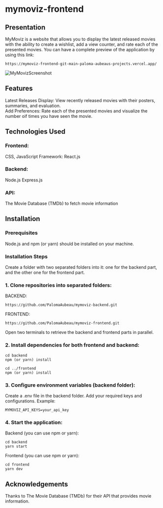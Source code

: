 # mymoviz-frontend
## Presentation
MyMoviz is a website that allows you to display the latest released movies with the ability to create a wishlist, add a view counter, and rate each of the presented movies.
You can have a complete preview of the application by using this link:
```
https://mymoviz-frontend-git-main-paloma-aubeaus-projects.vercel.app/
```
![MyMovizScreenshot](https://github.com/PalomaAubeau/mymoviz-backend/assets/154338327/4fd7e968-f490-4020-b873-208cab997f8f)

## Features
Latest Releases Display: View recently released movies with their posters, summaries, and evaluation.\
Add Preferences: Rate each of the presented movies and visualize the number oif times you have seen the movie.

## Technologies Used
### Frontend:
CSS, JavaScript
Framework: React.js

### Backend:
Node.js
Express.js

### API:
The Movie Database (TMDb) to fetch movie information


## Installation
### Prerequisites
Node.js and npm (or yarn) should be installed on your machine.

### Installation Steps
Create a folder with two separated folders into it: one for the backend part, and the other one for the frontend part.
### 1. Clone repositories into  separated folders:

BACKEND:
```
https://github.com/PalomaAubeau/mymoviz-backend.git
```
FRONTEND:
```
https://github.com/PalomaAubeau/mymoviz-frontend.git
```
Open two terminals to retrieve the backend and frontend parts in parallel.
### 2. Install dependencies for both frontend and backend:

```
cd backend
npm (or yarn) install
```
```
cd ../frontend
npm (or yarn) install
```

### 3. Configure environment variables (backend folder):
Create a .env file in the backend folder.
Add your required keys and configurations.
Example:
```
MYMOVIZ_API_KEYS=your_api_key
```
### 4. Start the application:
Backend (you can use npm or yarn):
```
cd backend
yarn start
```
Frontend (you can use npm or yarn):
```
cd frontend
yarn dev
```

## Acknowledgements
Thanks to The Movie Database (TMDb) for their API that provides movie information.
